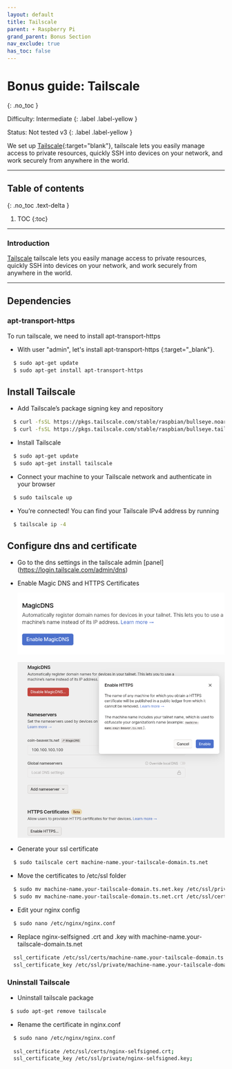 ```yaml
---
layout: default
title: Tailscale
parent: + Raspberry Pi
grand_parent: Bonus Section
nav_exclude: true
has_toc: false
---
```


# Bonus guide: Tailscale
{: .no_toc }

Difficulty: Intermediate
{: .label .label-yellow }

Status: Not tested v3 
{: .label .label-yellow }

We set up [Tailscale](https://tailscale.com/download/linux/rpi-bullseye){:target="blank"}, tailscale lets you easily manage access to private resources, quickly SSH into devices on your network, and work securely from anywhere in the world.

---

## Table of contents
{: .no_toc .text-delta }

1. TOC
{:toc}

---

### Introduction
[Tailscale](https://github.com/joinmarket-webui/jam) tailscale lets you easily manage access to private resources, quickly SSH into devices on your network, and work securely from anywhere in the world.

---

## Dependencies

### apt-transport-https

To run tailscale, we need to install apt-transport-https

* With user "admin", let's install apt-transport-https {:target="_blank"}.

```sh
  $ sudo apt-get update
  $ sudo apt-get install apt-transport-https
```

## Install Tailscale
* Add Tailscale’s package signing key and repository

```sh
  $ curl -fsSL https://pkgs.tailscale.com/stable/raspbian/bullseye.noarmor.gpg | sudo tee /usr/share/keyrings/tailscale-archive-keyring.gpg > /dev/null
  $ curl -fsSL https://pkgs.tailscale.com/stable/raspbian/bullseye.tailscale-keyring.list | sudo tee /etc/apt/sources.list.d/tailscale.list
```

* Install Tailscale

```sh
  $ sudo apt-get update
  $ sudo apt-get install tailscale
```

* Connect your machine to your Tailscale network and authenticate in your browser

```sh
  $ sudo tailscale up
```

* You’re connected! You can find your Tailscale IPv4 address by running

```sh
  $ tailscale ip -4
```

## Configure dns and certificate

* Go to the dns settings in the tailscale admin [panel] (https://login.tailscale.com/admin/dns)

* Enable Magic DNS and HTTPS Certificates
  
  ![tailscale_magic_dns](../../../images/tailscale_magic_dns.png)

  ![tailscale_https](../../../images/tailscale_https.png)

* Generate your ssl certificate
  
```sh
  $ sudo tailscale cert machine-name.your-tailscale-domain.ts.net
```

* Move the certificates to /etc/ssl folder
  
```sh
  $ sudo mv machine-name.your-tailscale-domain.ts.net.key /etc/ssl/private/machine-name.your-tailscale-domain.ts.net.key
  $ sudo mv machine-name.your-tailscale-domain.ts.net.crt /etc/ssl/certs/machine-name.your-tailscale-domain.ts.net.crt
```

* Edit your nginx config
  
```sh
  $ sudo nano /etc/nginx/nginx.conf
```

* Replace nginx-selfsigned .crt and .key with machine-name.your-tailscale-domain.ts.net

```sh
  ssl_certificate /etc/ssl/certs/machine-name.your-tailscale-domain.ts.net.crt;
  ssl_certificate_key /etc/ssl/private/machine-name.your-tailscale-domain.ts.net.key;
```

### Uninstall Tailscale

* Uninstall tailscale package

```sh
 $ sudo apt-get remove tailscale
```

* Rename the certificate in nginx.conf

```sh
  $ sudo nano /etc/nginx/nginx.conf
```

```sh
  ssl_certificate /etc/ssl/certs/nginx-selfsigned.crt;
  ssl_certificate_key /etc/ssl/private/nginx-selfsigned.key;
```